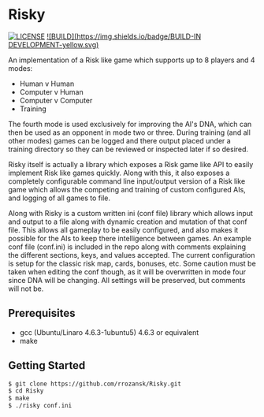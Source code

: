# Risky

[![LICENSE](https://img.shields.io/badge/LICENSE-MIT-green.svg)](https://github.com/rrozansk/Risky/blob/master/LICENSE.txt) [![BUILD](https://img.shields.io/badge/BUILD-IN DEVELOPMENT-yellow.svg)]()

An implementation of a Risk like game which supports up to 8 players and 4 modes:
- Human v Human
- Computer v Human
- Computer v Computer
- Training

The fourth mode is used exclusively for improving the AI's DNA, which can then 
be used as an opponent in mode two or three. During training (and all other modes)
games can be logged and there output placed under a training directory so they 
can be reviewed or inspected later if so desired.

Risky itself is actually a library which exposes a Risk game like API to
easily implement Risk like games quickly. Along with this, it also exposes a
completely configurable command line input/output version of a Risk like game
which allows the competing and training of custom configured AIs, and logging
of all games to file.

Along with Risky is a custom written ini (conf file) library which allows input
and output to a file along with dynamic creation and mutation of that conf file.
This allows all gameplay to be easily configured, and also makes it possible for
the AIs to keep there intelligence between games. An example conf file (conf.ini)
is included in the repo along with comments explaining the different sections,
keys, and values accepted. The current configuration is setup for the classic 
risk map, cards, bonuses, etc. Some caution must be taken when editing the conf
though, as it will be overwritten in mode four since DNA will be changing. All
settings will be preserved, but comments will not be.

## Prerequisites
- gcc (Ubuntu/Linaro 4.6.3-1ubuntu5) 4.6.3 or equivalent
- make

## Getting Started
```sh
$ git clone https://github.com/rrozansk/Risky.git
$ cd Risky
$ make
$ ./risky conf.ini
```
